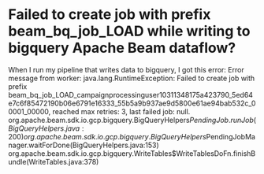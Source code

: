 
# Failed to create job with prefix beam_bq_job_LOAD while writing to bigquery Apache Beam dataflow?

When I run my pipeline that writes data to bigquery, I got this error:
Error message from worker: java.lang.RuntimeException: Failed to create job with prefix beam_bq_job_LOAD_campaignprocessinguser10311348175a423790_5ed64e7c6f85472190b06e6791e16333_55b5a9b937ae9d5800e61ae94bab532c_00001_00000, reached max retries: 3, last failed job: null.
    org.apache.beam.sdk.io.gcp.bigquery.BigQueryHelpers$PendingJob.runJob(BigQueryHelpers.java:200)
    org.apache.beam.sdk.io.gcp.bigquery.BigQueryHelpers$PendingJobManager.waitForDone(BigQueryHelpers.java:153)
    org.apache.beam.sdk.io.gcp.bigquery.WriteTables$WriteTablesDoFn.finishBundle(WriteTables.java:378)



        